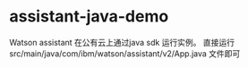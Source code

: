 # assistant-java-demo
Watson assistant 在公有云上通过java sdk 运行实例。
直接运行src/main/java/com/ibm/watson/assistant/v2/App.java 文件即可
